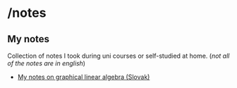# /notes
## My notes
Collection of notes I took during uni courses or self-studied at home. (*not all of the notes are in english*) 


* [My notes on graphical linear algebra (Slovak)](https://github.com/miroslavkurka/notes-on-gla)



